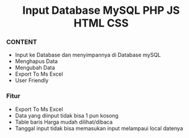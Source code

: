 <h1 align="center"> Input Database MySQL PHP JS HTML CSS</h1>

<h3> CONTENT</h3>

- Input ke Database dan menyimpannya di Database mySQL
- Menghapus Data
- Mengubah Data
- Export To Ms Excel 
- User Friendly

### **Fitur**
- Export To Ms Excel
- Data yang diinput tidak bisa 1 pun kosong
- Table baris Harga mudah dilihat/dibaca
- Tanggal input tidak bisa memasukan input melampaui local datenya
